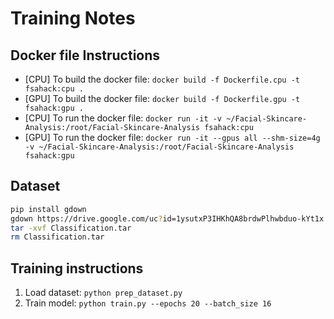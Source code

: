 # Training Notes

## Docker file Instructions

- [CPU] To build the docker file: `docker build -f Dockerfile.cpu -t fsahack:cpu .`
- [GPU] To build the docker file: `docker build -f Dockerfile.gpu -t fsahack:gpu .`
- [CPU] To run the docker file: `docker run -it -v ~/Facial-Skincare-Analysis:/root/Facial-Skincare-Analysis fsahack:cpu`
- [GPU] To run the docker file: `docker run -it --gpus all --shm-size=4g -v ~/Facial-Skincare-Analysis:/root/Facial-Skincare-Analysis fsahack:gpu`

## Dataset

```bash
pip install gdown
gdown https://drive.google.com/uc?id=1ysutxP3IHKhQA8brdwPlhwbduo-kYt1x
tar -xvf Classification.tar
rm Classification.tar
```


## Training instructions

1. Load dataset: `python prep_dataset.py`
2. Train model: `python train.py --epochs 20 --batch_size 16`
